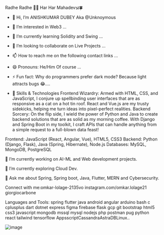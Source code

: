 Radhe Radhe 🙏📿 
Har Har Mahadev🕉️🍀

- 👋 Hi, I’m ANISHKUMAR DUBEY Aka @Unknoymous
- 👀 I’m interested in Web3 ...
- 🌱 I’m currently learning Solidity and Swing ...
- 💞️ I’m looking to collaborate on Live Projects ...
- 📫 How to reach me on the following contact links ...
- 😄 Pronouns: He/Him Of course ...
- ⚡ Fun fact: 
Why do programmers prefer dark mode?
Because light attracts bugs 😂....
 
- 🌟 Skills & Technologies
Frontend Wizardry: Armed with HTML, CSS, and JavaScript, I conjure up spellbinding user interfaces that are as responsive as a cat on a hot tin roof. React and Vue.js are my trusty sidekicks, helping me turn ideas into pixel-perfect realities.
Backend Sorcery: On the flip side, I wield the power of Python and Java to create backend solutions that are as solid as my morning coffee. With Django and Spring Boot in my toolkit, I craft APIs that can handle anything from a simple request to a full-blown data feast!

Frontend: JavaScript (React, Angular, Vue), HTML5, CSS3
Backend: Python (Django, Flask), Java (Spring, Hibernate), Node.js
Databases: MySQL, MongoDB, PostgreSQL

🔭 I’m currently working on AI-ML and Web development projects.

🌱 I’m currently exploring Cloud Dev.

💬 Ask me about Spring, Spring boot, Java, Flutter, MERN and Cybersecurity.



Connect with me:omkar-lolage-2135vo instagram.com/omkar.lolage21 giorgiocarbone

Languages and Tools:
spring flutter java android angular arduino bash c cplusplus dart dotnet express figma firebase flask gcp git bootstrap html5 css3 javascript mongodb mssql mysql nodejs php postman pug python react tailwind tensorflow AppsscriptCassandraAstraDBLinux..

![image](https://github.com/user-attachments/assets/c90a53d2-50f7-4213-8cbb-e8811beaa78f)


<!---
Unknoymous/Unknoymous is a ✨ special ✨ repository because its `README.md` (this file) appears on your GitHub profile.
You can click the Preview link to take a look at your changes.
--->
